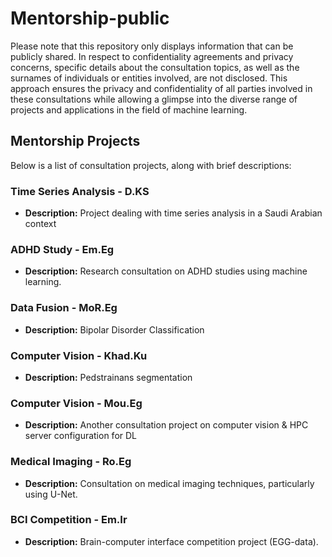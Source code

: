 # Mentorship-public
Please note that this repository only displays information that can be publicly shared. In respect to confidentiality agreements and privacy concerns, specific details about the consultation topics, as well as the surnames of individuals or entities involved, are not disclosed. This approach ensures the privacy and confidentiality of all parties involved in these consultations while allowing a glimpse into the diverse range of projects and applications in the field of machine learning.


## Mentorship Projects

Below is a list of consultation projects, along with brief descriptions:

### Time Series Analysis - D.KS
- **Description:** Project dealing with time series analysis in a Saudi Arabian context
### ADHD Study - Em.Eg
- **Description:** Research consultation on ADHD studies using machine learning.

### Data Fusion - MoR.Eg
- **Description:** Bipolar Disorder Classification

### Computer Vision - Khad.Ku
- **Description:** Pedstrainans segmentation

### Computer Vision - Mou.Eg
- **Description:** Another consultation project on computer vision & HPC server configuration for DL

### Medical Imaging - Ro.Eg
- **Description:** Consultation on medical imaging techniques, particularly using U-Net.

### BCI Competition - Em.Ir
- **Description:** Brain-computer interface competition project (EGG-data).
